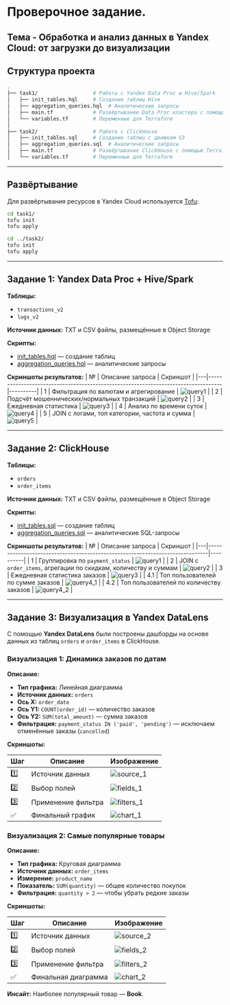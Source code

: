 
# Проверочное задание.
## Тема - Обработка и анализ данных в Yandex Cloud: от загрузки до визуализации

## Структура проекта

```bash
.
├── task1/                  # Работа с Yandex Data Proc и Hive/Spark
│   ├── init_tables.hql     # Создание таблиц Hive
│   ├── aggregation_queries.hql  # Аналитические запросы
│   ├── main.tf             # Развёртывание Data Proc кластера с помощью Terraform
│   └── variables.tf        # Переменные для Terraform
│
├── task2/                  # Работа с ClickHouse
│   ├── init_tables.sql     # Создание таблиц с движком S3
│   ├── aggregation_queries.sql  # Аналитические запросы
│   ├── main.tf             # Развёртывание ClickHouse с помощью Terraform
│   └── variables.tf        # Переменные для Terraform
```

---

## Развёртывание

Для развёртывания ресурсов в Yandex Cloud используется [Tofu](https://opentofu.org/):

```bash
cd task1/
tofu init
tofu apply

cd ../task2/
tofu init
tofu apply
```
---

## Задание 1: Yandex Data Proc + Hive/Spark

**Таблицы:**
- `transactions_v2`
- `logs_v2`

**Источник данных:**
TXT и CSV файлы, размещённые в Object Storage

**Скрипты:**
- [init_tables.hql](task1/init_tables.hql) — создание таблиц
- [aggregation_queries.hql](task1/aggregation_queries.hql) — аналитические запросы

**Скриншоты результатов:**
| № | Описание запроса                                                                 | Скриншот |
|---|-----------------------------------------------------------------------------------|----------|
| 1 | Фильтрация по валютам и агрегирование                                            | ![query1](task1/res_img/query1_res.png) |
| 2 | Подсчёт мошеннических/нормальных транзакций                                      | ![query2](task1/res_img/query2_res.png) |
| 3 | Ежедневная статистика                                                            | ![query3](task1/res_img/query3_res.png) |
| 4 | Анализ по времени суток                                                          | ![query4](task1/res_img/query4_res.png) |
| 5 | JOIN с логами, топ категории, частота и сумма                                   | ![query5](task1/res_img/query5_res.png) |

---

## Задание 2: ClickHouse

**Таблицы:**
- `orders`
- `order_items`

**Источник данных:**
TXT и CSV файлы, размещённые в Object Storage

**Скрипты:**
- [init_tables.sql](task2/init_tables.sql) — создание таблиц
- [aggregation_queries.sql](task2/aggregation_queries.sql) — аналитические SQL-запросы

**Скриншоты результатов:**
| № | Описание запроса                                                             | Скриншот |
|---|------------------------------------------------------------------------------|----------|
| 1 | Группировка по `payment_status`                                              | ![query1](task2/res_img/query1_res.png) |
| 2 | JOIN с `order_items`, агрегации по скидкам, количеству и суммам              | ![query2](task2/res_img/query2_res.png) |
| 3 | Ежедневная статистика заказов                                                | ![query3](task2/res_img/query3_res.png) |
| 4.1 | Топ пользователей по сумме заказов                                         | ![query4_1](task2/res_img/query4_1_res.png) |
| 4.2 | Топ пользователей по количеству заказов                                    | ![query4_2](task2/res_img/query4_2_res.png) |

---
## Задание 3: Визуализация в Yandex DataLens

С помощью **Yandex DataLens** были построены дашборды на основе данных из таблиц `orders` и `order_items` в ClickHouse.


### Визуализация 1: Динамика заказов по датам

**Описание:**

- **Тип графика:** Линейная диаграмма
- **Источник данных:** `orders`
- **Ось X:** `order_date`
- **Ось Y1:** `COUNT(order_id)` — количество заказов
- **Ось Y2:** `SUM(total_amount)` — сумма заказов
- **Фильтрация:** `payment_status IN ('paid', 'pending')` — исключаем отменённые заказы (`cancelled`)

**Скриншоты:**

| Шаг | Описание | Изображение                           |
|-----|----------|---------------------------------------|
| 1️⃣ | Источник данных | ![source_1](task3/img/source_1.png)   |
| 2️⃣ | Выбор полей | ![fields_1](task3/img/fields_1.png)   |
| 3️⃣ | Применение фильтра | ![filters_1](task3/img/filters_1.png) |
| ✅ | Финальный график | ![chart_1](task3/img/chart_1.png)     |



### Визуализация 2: Самые популярные товары

**Описание:**

- **Тип графика:** Круговая диаграмма
- **Источник данных:** `order_items`
- **Измерение:** `product_name`
- **Показатель:** `SUM(quantity)` — общее количество покупок
- **Фильтрация:** `quantity > 2` — чтобы убрать редкие заказы

**Скриншоты:**

| Шаг | Описание | Изображение |
|-----|----------|-------------|
| 1️⃣ | Источник данных | ![source_2](task3/img/source_2.png) |
| 2️⃣ | Выбор полей | ![fields_2](task3/img/fields_2.png) |
| 3️⃣ | Применение фильтра | ![filters_2](task3/img/filters_2.png) |
| ✅ | Финальная диаграмма | ![chart_2](task3/img/chart_2.png) |

**Инсайт:** Наиболее популярный товар — **Book**.
